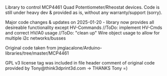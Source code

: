 Library to control MCP4461 Quad Potentiometer/Rheostat devices.
Code is still under heavy dev & provided as is, without any warranty/support (sorry).

Major code changes & updates on 2025-01-20 - library now provides all desireable functionality except HV-Commands
//ToDo: implement HV-Cmds and correct HV/A0 usage
//ToDo: "clean up" Wire object usage to allow for multiple i2c networks/busses

Original code taken from jmgiacalone/Arduino-libraries/tree/master/MCP4461
<p>GPL v3 license tag was included in file header comment of original code provided by Tony@think3dprint3d.com -> THANKS Tony =)</p>
